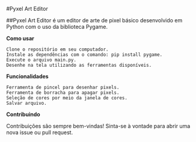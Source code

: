 #Pyxel Art Editor

##Pyxel Art Editor é um editor de arte de pixel básico desenvolvido em Python com o uso da biblioteca Pygame.

**Como usar**

    Clone o repositório em seu computador.
    Instale as dependências com o comando: pip install pygame.
    Execute o arquivo main.py.
    Desenhe na tela utilizando as ferramentas disponíveis.

**Funcionalidades**

    Ferramenta de pincel para desenhar pixels.
    Ferramenta de borracha para apagar pixels.
    Seleção de cores por meio da janela de cores.
    Salvar arquivo.

**Contribuindo**

Contribuições são sempre bem-vindas! Sinta-se à vontade para abrir uma nova issue ou pull request.
